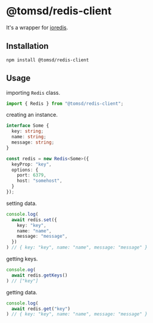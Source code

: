# @tomsd/redis-client

It's a wrapper for [ioredis](https://www.npmjs.com/package/ioredis).  

## Installation

``` shell
npm install @tomsd/redis-client
```

## Usage

importing  `Redis` class.

``` typescript
import { Redis } from "@tomsd/redis-client";
```

creating an instance.

``` typescript
interface Some {
  key: string;
  name: string;
  message: string;
}

const redis = new Redis<Some>({
  keyProp: "key",
  options: {
    port: 6379,
    host: "somehost",
  }
});
```

setting data.

``` typescript
console.log(
  await redis.set({
    key: "key",
    name: "name",
    message: "message",
  })
) // { key: "key", name: "name", message: "message" }
```

getting keys.

``` typescript
console.og(
  await redis.getKeys()
) // ["key"]
```

getting data.

``` typescript
console.log(
  await redis.get("key")
) // { key: "key", name: "name", message: "message" }
```

